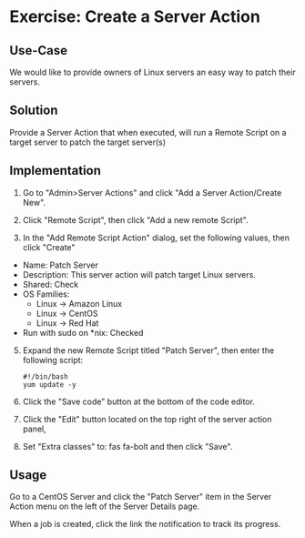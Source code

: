 # Exercise: Create a Server Action

## Use-Case
We would like to provide owners of Linux servers an easy way to patch their servers.

## Solution
Provide a Server Action that when executed, will run a Remote Script on a target server to patch the target server(s)

## Implementation

1. Go to "Admin>Server Actions" and click "Add a Server Action/Create New".

2. Click "Remote Script", then click "Add a new remote Script".

3. In the "Add Remote Script Action" dialog, set the following values, then click "Create"
 * Name: Patch Server
 * Description: This server action will patch target Linux servers.
 * Shared: Check
 * OS Families: 
   * Linux -> Amazon Linux
   * Linux -> CentOS
   * Linux -> Red Hat
 * Run with sudo on *nix: Checked

5. Expand the new Remote Script titled "Patch Server", then enter the following script:
   ```
   #!/bin/bash
   yum update -y
   ```

6. Click the "Save code" button at the bottom of the code editor. 

7. Click the "Edit" button located on the top right of the server action panel,

8. Set "Extra classes" to: fas fa-bolt and then click "Save".

## Usage

Go to a CentOS Server and click the "Patch Server" item in the Server Action menu on the left of the Server Details page.

When a job is created, click the link the notification to track its progress.





